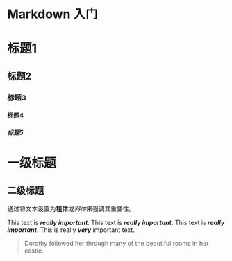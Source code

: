 # Markdown 入门

# 标题1
## 标题2
### 标题3
#### 标题4
##### 标题5<br>

一级标题
=======
二级标题
-------

通过将文本设置为**粗体**或*斜体*来强调其重要性。

This text is ***really important***.
This text is ___really important___.
This text is **_really important_**.
This is really ***very*** important text.

> Dorothy follewed her through many of the beautiful rooms in her castle.




